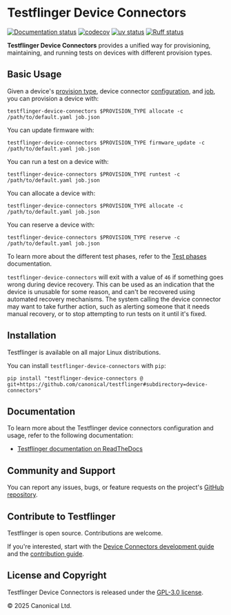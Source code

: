 # Testflinger Device Connectors

[![Documentation status][rtd-badge]][rtd-latest]
[![codecov][cov-badge]][cov-latest]
[![uv status][uv-badge]][uv-site]
[![Ruff status][ruff-badge]][ruff-site]

**Testflinger Device Connectors** provides a unified way for provisioning,
maintaining, and running tests on devices with different provision types.

## Basic Usage

Given a device's [provision type][provision-types], device connector
[configuration][config-schema], and [job][job-schema], you can provision a
device with:

```shell
testflinger-device-connectors $PROVISION_TYPE allocate -c /path/to/default.yaml job.json
```

You can update firmware with:

```shell
testflinger-device-connectors $PROVISION_TYPE firmware_update -c /path/to/default.yaml job.json
```

You can run a test on a device with:

```shell
testflinger-device-connectors $PROVISION_TYPE runtest -c /path/to/default.yaml job.json
```

You can allocate a device with:

```shell
testflinger-device-connectors $PROVISION_TYPE allocate -c /path/to/default.yaml job.json
```

You can reserve a device with:

```shell
testflinger-device-connectors $PROVISION_TYPE reserve -c /path/to/default.yaml job.json
```

To learn more about the different test phases, refer to the
[Test phases][test-phases] documentation.

`testflinger-device-connectors` will exit with a value of `46` if something goes
wrong during device recovery. This can be used as an indication that the device
is unusable for some reason, and can't be recovered using automated recovery
mechanisms. The system calling the device connector may want to take further
action, such as alerting someone that it needs manual recovery, or to stop
attempting to run tests on it until it's fixed.

## Installation

Testflinger is available on all major Linux distributions.

You can install `testflinger-device-connectors` with `pip`:

```shell
pip install "testflinger-device-connectors @ git+https://github.com/canonical/testflinger#subdirectory=device-connectors"
```

## Documentation

To learn more about the Testflinger device connectors configuration and usage,
refer to the following documentation:

- [Testflinger documentation on ReadTheDocs][rtd-latest]

## Community and Support

You can report any issues, bugs, or feature requests on the project's
[GitHub repository][github].

## Contribute to Testflinger

Testflinger is open source. Contributions are welcome.

If you're interested, start with the
[Device Connectors development guide](HACKING.md) and the
[contribution guide](../CONTRIBUTING.md).

## License and Copyright

Testflinger Device Connectors is released under the [GPL-3.0 license](COPYING).

© 2025 Canonical Ltd.

[rtd-badge]: https://readthedocs.com/projects/canonical-testflinger/badge/?version=latest
[rtd-latest]: https://canonical-testflinger.readthedocs-hosted.com/en/latest/
[cov-badge]: https://codecov.io/gh/canonical/testflinger/graph/badge.svg?token=G8Y0VF2CEY&component=device
[cov-latest]: https://codecov.io/gh/canonical/testflinger
[uv-badge]: https://img.shields.io/endpoint?url=https://raw.githubusercontent.com/astral-sh/uv/main/assets/badge/v0.json
[uv-site]: https://github.com/astral-sh/uv
[provision-types]: https://canonical-testflinger.readthedocs-hosted.com/en/latest/reference/device-connector-types.html
[config-schema]: https://canonical-testflinger.readthedocs-hosted.com/en/latest/reference/device-connector-conf.html
[job-schema]: https://canonical-testflinger.readthedocs-hosted.com/en/latest/reference/job-schema.html
[test-phases]: https://canonical-testflinger.readthedocs-hosted.com/en/latest/reference/test-phases.html
[github]: https://github.com/canonical/testflinger
[ruff-badge]: https://img.shields.io/endpoint?url=https://raw.githubusercontent.com/astral-sh/ruff/main/assets/badge/v2.json
[ruff-site]: https://github.com/astral-sh/ruff
